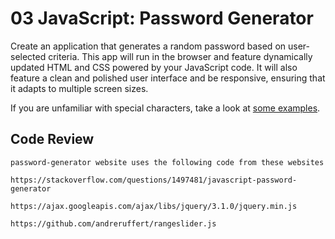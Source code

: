 # 03 JavaScript: Password Generator

Create an application that generates a random password based on user-selected criteria. This app will run in the browser and feature dynamically updated HTML and CSS powered by your JavaScript code. It will also feature a clean and polished user interface and be responsive, ensuring that it adapts to multiple screen sizes.

If you are unfamiliar with special characters, take a look at [some examples](https://www.owasp.org/index.php/Password_special_characters).

## Code Review

```
password-generator website uses the following code from these websites

https://stackoverflow.com/questions/1497481/javascript-password-generator

https://ajax.googleapis.com/ajax/libs/jquery/3.1.0/jquery.min.js

https://github.com/andreruffert/rangeslider.js

```

